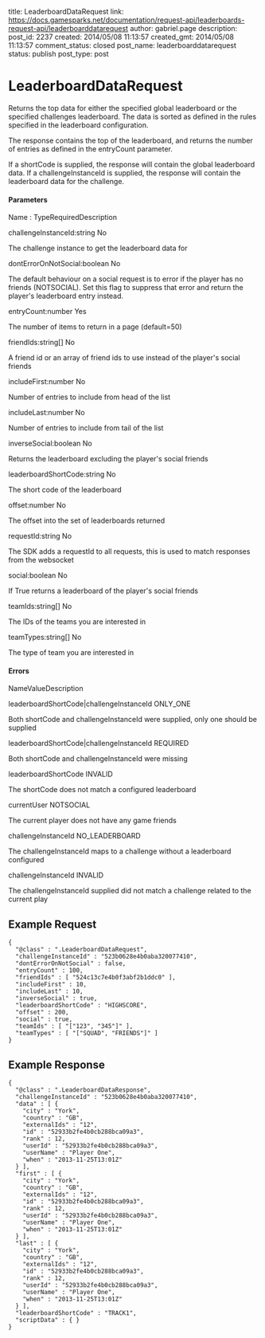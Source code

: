 title: LeaderboardDataRequest
link: https://docs.gamesparks.net/documentation/request-api/leaderboards-request-api/leaderboarddatarequest
author: gabriel.page
description: 
post_id: 2237
created: 2014/05/08 11:13:57
created_gmt: 2014/05/08 11:13:57
comment_status: closed
post_name: leaderboarddatarequest
status: publish
post_type: post

<!--Returns the top data for either the specified global leaderboard or the specified challenges leaderboard. The data is sorted as defined in the rules specified in the leaderboard configuration. -->

# LeaderboardDataRequest

Returns the top data for either the specified global leaderboard or the specified challenges leaderboard. The data is sorted as defined in the rules specified in the leaderboard configuration.

The response contains the top of the leaderboard, and returns the number of entries as defined in the entryCount parameter.

If a shortCode is supplied, the response will contain the global leaderboard data. If a challengeInstanceId is supplied, the response will contain the leaderboard data for the challenge.

#### Parameters

Name : TypeRequiredDescription

challengeInstanceId:string
No

The challenge instance to get the leaderboard data for

dontErrorOnNotSocial:boolean
No

The default behaviour on a social request is to error if the player has no friends (NOTSOCIAL). Set this flag to suppress that error and return the player's leaderboard entry instead.

entryCount:number
Yes

The number of items to return in a page (default=50)

friendIds:string[]
No

A friend id or an array of friend ids to use instead of the player's social friends

includeFirst:number
No

Number of entries to include from head of the list

includeLast:number
No

Number of entries to include from tail of the list

inverseSocial:boolean
No

Returns the leaderboard excluding the player's social friends

leaderboardShortCode:string
No

The short code of the leaderboard

offset:number
No

The offset into the set of leaderboards returned

requestId:string
No

The SDK adds a requestId to all requests, this is used to match responses from the websocket

social:boolean
No

If True returns a leaderboard of the player's social friends

teamIds:string[]
No

The IDs of the teams you are interested in

teamTypes:string[]
No

The type of team you are interested in

#### Errors

NameValueDescription

leaderboardShortCode|challengeInstanceId
ONLY_ONE

Both shortCode and challengeInstanceId were supplied, only one should be supplied

leaderboardShortCode|challengeInstanceId
REQUIRED

Both shortCode and challengeInstanceId were missing

leaderboardShortCode
INVALID

The shortCode does not match a configured leaderboard

currentUser
NOTSOCIAL

The current player does not have any game friends

challengeInstanceId 
NO_LEADERBOARD

The challengeInstanceId maps to a challenge without a leaderboard configured

challengeInstanceId 
INVALID

The challengeInstanceId supplied did not match a challenge related to the current play

  


## Example Request
    
    
    {
      "@class" : ".LeaderboardDataRequest",
      "challengeInstanceId" : "523b0628e4b0aba320077410",
      "dontErrorOnNotSocial" : false,
      "entryCount" : 100,
      "friendIds" : [ "524c13c7e4b0f3abf2b1ddc0" ],
      "includeFirst" : 10,
      "includeLast" : 10,
      "inverseSocial" : true,
      "leaderboardShortCode" : "HIGHSCORE",
      "offset" : 200,
      "social" : true,
      "teamIds" : [ "["123", "345"]" ],
      "teamTypes" : [ "["SQUAD", "FRIENDS"]" ]
    }

## Example Response
    
    
    {
      "@class" : ".LeaderboardDataResponse",
      "challengeInstanceId" : "523b0628e4b0aba320077410",
      "data" : [ {
        "city" : "York",
        "country" : "GB",
        "externalIds" : "12",
        "id" : "52933b2fe4b0cb288bca09a3",
        "rank" : 12,
        "userId" : "52933b2fe4b0cb288bca09a3",
        "userName" : "Player One",
        "when" : "2013-11-25T13:01Z"
      } ],
      "first" : [ {
        "city" : "York",
        "country" : "GB",
        "externalIds" : "12",
        "id" : "52933b2fe4b0cb288bca09a3",
        "rank" : 12,
        "userId" : "52933b2fe4b0cb288bca09a3",
        "userName" : "Player One",
        "when" : "2013-11-25T13:01Z"
      } ],
      "last" : [ {
        "city" : "York",
        "country" : "GB",
        "externalIds" : "12",
        "id" : "52933b2fe4b0cb288bca09a3",
        "rank" : 12,
        "userId" : "52933b2fe4b0cb288bca09a3",
        "userName" : "Player One",
        "when" : "2013-11-25T13:01Z"
      } ],
      "leaderboardShortCode" : "TRACK1",
      "scriptData" : { }
    }